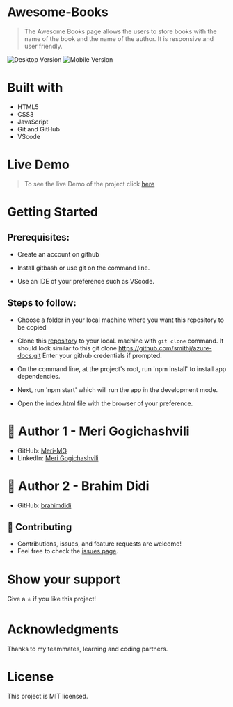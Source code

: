 # Awesome-Books
> The Awesome Books page allows the users to store books with the name 
of the book and the name of the author. It is responsive and user friendly. 

![Desktop Version](https://raw.github.com/Meri-MG/Awesome-Books-jsObjects/main/images/Desktop.png)
![Mobile Version](https://raw.github.com/Meri-MG/Awesome-Books-jsObjects/main/images/mobile.png)


# Built with
- HTML5
- CSS3
- JavaScript
- Git and GitHub
- VScode

# Live Demo
> To see the live Demo of the project click [here](https://meri-mg.github.io/Awesome-Books-jsObjects/)

# Getting Started
## Prerequisites:


- Create an account on github

- Install gitbash or use git on the command line.

- Use an IDE of your preference such as VScode.

## Steps to follow:

- Choose a folder in your local machine where you want this repository to be copied

- Clone this [repository](https://github.com/Meri-MG/Awesome-Books-jsObjects) to your locaL machine with `git clone` command.
It should look similar to this git clone https://github.com/smithj/azure-docs.git Enter your github credentials if prompted.

- On the command line, at the project's root, run 'npm install' to install app dependencies.

- Next, run 'npm start' which will run the app in the development mode.

- Open the index.html file with the browser of your preference.


# 👤 Author 1 - Meri Gogichashvili
- GitHub: [Meri-MG](https://github.com/Meri-MG) 
- LinkedIn: [Meri Gogichashvili](https://www.linkedin.com/feed/)
# 👤 Author 2 - Brahim Didi
- GitHub: [brahimdidi](https://github.com/brahimdidi) 

## 🤝 Contributing
- Contributions, issues, and feature requests are welcome!
- Feel free to check the [issues page](https://github.com/Meri-MG/Awesome-Books-jsObjects/issues).

# Show your support
Give a ⭐ if you like this project!

# Acknowledgments
Thanks to my teammates, learning and coding partners.

# License
This project is MIT licensed.
